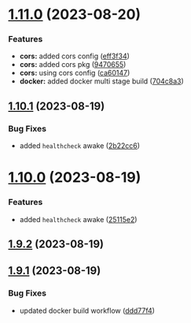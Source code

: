 # [1.11.0](https://github.com/ghoshRitesh12/aniwatch-api/compare/v1.10.1...v1.11.0) (2023-08-20)


### Features

* **cors:** added cors config ([eff3f34](https://github.com/ghoshRitesh12/aniwatch-api/commit/eff3f3408bb8c20a66a3e8b47561f6fd8260a17d))
* **cors:** added cors pkg ([9470655](https://github.com/ghoshRitesh12/aniwatch-api/commit/9470655d4b67fcd6f21d31c57575c0681760a724))
* **cors:** using cors config ([ca60147](https://github.com/ghoshRitesh12/aniwatch-api/commit/ca60147a88f7f616e5371190259ffc9296c52ac2))
* **docker:** added docker multi stage build ([704c8a3](https://github.com/ghoshRitesh12/aniwatch-api/commit/704c8a3e518f8251f4c343fe6079d57b982c2c8b))



## [1.10.1](https://github.com/ghoshRitesh12/aniwatch-api/compare/v1.10.0...v1.10.1) (2023-08-19)


### Bug Fixes

* added `healthcheck` awake ([2b22cc6](https://github.com/ghoshRitesh12/aniwatch-api/commit/2b22cc641e30633908cddd625b0695047602e68c))



# [1.10.0](https://github.com/ghoshRitesh12/aniwatch-api/compare/v1.9.2...v1.10.0) (2023-08-19)


### Features

* added `healthcheck` awake ([25115e2](https://github.com/ghoshRitesh12/aniwatch-api/commit/25115e22892d20afa33bf28da347f895a95dd65e))



## [1.9.2](https://github.com/ghoshRitesh12/aniwatch-api/compare/v1.9.1...v1.9.2) (2023-08-19)



## [1.9.1](https://github.com/ghoshRitesh12/aniwatch-api/compare/v1.9.0...v1.9.1) (2023-08-19)


### Bug Fixes

* updated docker build workflow ([ddd77f4](https://github.com/ghoshRitesh12/aniwatch-api/commit/ddd77f42aeae90133caa585051c398bf5b9fb1b0))



